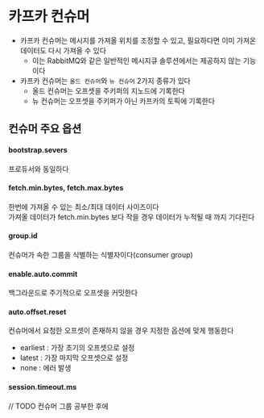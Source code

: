 # 카프카 컨슈머
- 카프카 컨슈머는 메시지를 가져올 위치를 조정할 수 있고, 필요하다면 이미 가져온 데이터도 다시 가져올 수 있다
    - 이는 RabbitMQ와 같은 일반적인 메시지큐 솔루션에서는 제공하지 않는 기능이다
- 카프카 컨슈머는 `올드 컨슈머`와 `뉴 컨슈머` 2가지 종류가 있다
    - 올드 컨슈머는 오프셋을 주키퍼의 지노드에 기록한다
    - 뉴 컨슈머는 오프셋을 주키퍼가 아닌 카프카의 토픽에 기록한다

## 컨슈머 주요 옵션

#### bootstrap.severs
프로듀서와 동일하다

#### fetch.min.bytes, fetch.max.bytes
한번에 가져올 수 있는 최소/최대 데이터 사이즈이다  
가져올 데이터가 fetch.min.bytes 보다 작을 경우 데이터가 누적될 때 까지 기다린다

#### group.id
컨슈머가 속한 그룹을 식별하는 식별자이다(consumer group)

#### enable.auto.commit
백그라운드로 주기적으로 오프셋을 커밋한다

#### auto.offset.reset
컨슈머에서 요청한 오프셋이 존재하지 않을 경우 지정한 옵션에 맞게 행동한다
- earliest : 가장 초기의 오프셋으로 설정
- latest : 가장 마지막 오프셋으로 설정
- none : 에러 발생

#### session.timeout.ms
// TODO 컨슈머 그룹 공부한 후에

